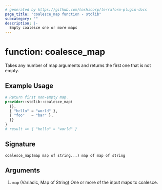 ```yaml
---
# generated by https://github.com/hashicorp/terraform-plugin-docs
page_title: "coalesce_map function - stdlib"
subcategory: ""
description: |-
  Empty coalesce one or more maps
---
```


# function: coalesce_map

Takes any number of map arguments and returns the first one that is not empty.

## Example Usage

```terraform
# Return first non-empty map.
provider::stdlib::coalesce_map(
  {},
  { "hello" = "world" },
  { "foo"   = "bar" },
  {}
}
# result => { "hello" = "world" }
```

## Signature

<!-- signature generated by tfplugindocs -->
```text
coalesce_map(map map of string...) map of map of string
```

## Arguments

<!-- arguments generated by tfplugindocs -->

<!-- variadic argument generated by tfplugindocs -->
1. `map` (Variadic, Map of String) One or more of the input maps to coalesce.
